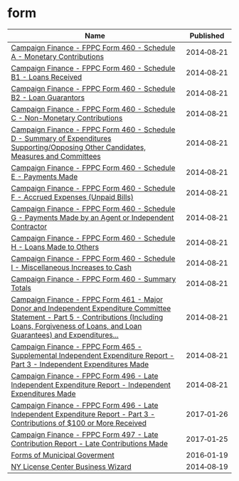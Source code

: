 # form

Name | Published
---- | ---------
[Campaign Finance - FPPC Form 460 - Schedule A - Monetary Contributions](../datasets/q66q-d2tr.md) | 2014&#x2011;08&#x2011;21
[Campaign Finance - FPPC Form 460 - Schedule B1 - Loans Received](../datasets/4phr-3hrm.md) | 2014&#x2011;08&#x2011;21
[Campaign Finance - FPPC Form 460 - Schedule B2 - Loan Guarantors](../datasets/ec3y-6ty9.md) | 2014&#x2011;08&#x2011;21
[Campaign Finance - FPPC Form 460 - Schedule C - Non-Monetary Contributions](../datasets/k76b-4yme.md) | 2014&#x2011;08&#x2011;21
[Campaign Finance - FPPC Form 460 - Schedule D - Summary of Expenditures Supporting/Opposing Other Candidates, Measures and Committees](../datasets/i8us-xn7t.md) | 2014&#x2011;08&#x2011;21
[Campaign Finance - FPPC Form 460 - Schedule E - Payments Made](../datasets/hc26-j9if.md) | 2014&#x2011;08&#x2011;21
[Campaign Finance - FPPC Form 460 - Schedule F - Accrued Expenses (Unpaid Bills)](../datasets/tr8k-7cit.md) | 2014&#x2011;08&#x2011;21
[Campaign Finance - FPPC Form 460 - Schedule G - Payments Made by an Agent or Independent Contractor](../datasets/6iqh-u3hk.md) | 2014&#x2011;08&#x2011;21
[Campaign Finance - FPPC Form 460 - Schedule H - Loans Made to Others](../datasets/62ex-d3qk.md) | 2014&#x2011;08&#x2011;21
[Campaign Finance - FPPC Form 460 - Schedule I - Miscellaneous Increases to Cash](../datasets/6ssu-ewuc.md) | 2014&#x2011;08&#x2011;21
[Campaign Finance - FPPC Form 460 - Summary Totals](../datasets/4tts-fyix.md) | 2014&#x2011;08&#x2011;21
[Campaign Finance - FPPC Form 461 - Major Donor and Independent Expenditure Committee Statement - Part 5 - Contributions (Including Loans, Forgiveness of Loans, and Loan Guarantees) and Expenditures...](../datasets/86nq-bynj.md) | 2014&#x2011;08&#x2011;21
[Campaign Finance - FPPC Form 465 - Supplemental Independent Expenditure Report - Part 3 - Independent Expenditures Made](../datasets/pyxa-3r7p.md) | 2014&#x2011;08&#x2011;21
[Campaign Finance - FPPC Form 496 - Late Independent Expenditure Report - Independent Expenditures Made](../datasets/4fd4-wqps.md) | 2014&#x2011;08&#x2011;21
[Campaign Finance - FPPC Form 496 - Late Independent Expenditure Report - Part 3 - Contributions of $100 or More Received](../datasets/p4sp-es3b.md) | 2017&#x2011;01&#x2011;26
[Campaign Finance - FPPC Form 497 - Late Contribution Report - Late Contributions Made](../datasets/xdap-cuq4.md) | 2017&#x2011;01&#x2011;25
[Forms of Municipal Goverment](../datasets/rn4x-2mrw.md) | 2016&#x2011;01&#x2011;19
[NY License Center Business Wizard](../datasets/x8bw-q2g6.md) | 2014&#x2011;08&#x2011;19

